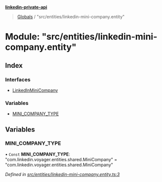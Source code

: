 **[linkedin-private-api](../README.md)**

> [Globals](../globals.md) / "src/entities/linkedin-mini-company.entity"

# Module: "src/entities/linkedin-mini-company.entity"

## Index

### Interfaces

* [LinkedInMiniCompany](../interfaces/_src_entities_linkedin_mini_company_entity_.linkedinminicompany.md)

### Variables

* [MINI\_COMPANY\_TYPE](_src_entities_linkedin_mini_company_entity_.md#mini_company_type)

## Variables

### MINI\_COMPANY\_TYPE

• `Const` **MINI\_COMPANY\_TYPE**: \"com.linkedin.voyager.entities.shared.MiniCompany\" = "com.linkedin.voyager.entities.shared.MiniCompany"

*Defined in [src/entities/linkedin-mini-company.entity.ts:3](https://github.com/cosiall/linkedin-private-api/blob/bab5f17/src/entities/linkedin-mini-company.entity.ts#L3)*
